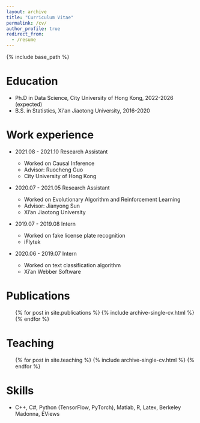```yaml
---
layout: archive
title: "Curriculum Vitae"
permalink: /cv/
author_profile: true
redirect_from:
  - /resume
---
```


{% include base_path %}

Education
======
* Ph.D in Data Science, City University of Hong Kong, 2022-2026 (expected)
* B.S. in Statistics, Xi'an Jiaotong University, 2016-2020

Work experience
======
* 2021.08 - 2021.10 Research Assistant
  * Worked on Causal Inference
  * Advisor: Ruocheng Guo
  * City University of Hong Kong

* 2020.07 - 2021.05 Research Assistant
  * Worked on Evolutionary Algorithm and Reinforcement Learning
  * Advisor: Jianyong Sun
  * Xi’an Jiaotong University

* 2019.07 - 2019.08 Intern
  * Worked on fake license plate recognition
  * iFlytek

* 2020.06 - 2019.07 Intern
  * Worked on text classification algorithm
  * Xi’an Webber Software

Publications
======
  <ul>{% for post in site.publications %}
    {% include archive-single-cv.html %}
  {% endfor %}</ul>
  
Teaching
======
  <ul>{% for post in site.teaching %}
    {% include archive-single-cv.html %}
  {% endfor %}</ul>

Skills
======
* C++, C#, Python (TensorFlow, PyTorch), Matlab, R, Latex, Berkeley Madonna, EViews
